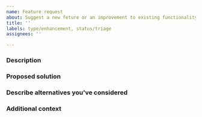```yaml
---
name: Feature request
about: Suggest a new feture or an improvement to existing functionality
title: ''
labels: type/enhancement, status/triage
assignees: ''

---
```


### Description
<!-- A concise description of what problem the feature solves and why solving it matters.
Ex. My shoelaces won't stay tied and I keep tripping [...] -->

### Proposed solution
<!-- A clear and concise description of what you want to happen.
Ex. We could have velcro on the shoes instead of laces...-->

### Describe alternatives you've considered
<!-- A clear and concise description of any alternative solutions or features you've considered. -->

### Additional context
<!-- Add any other context or screenshots about the feature request here. -->
